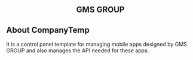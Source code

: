 <h2 align="center">GMS GROUP</h2>



## About CompanyTemp

It is a control panel template for managing mobile apps designed by GMS GROUP and also manages the
API needed for these apps.
